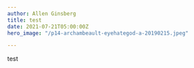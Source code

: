 ```yaml
---
author: Allen Ginsberg
title: test
date: 2021-07-21T05:00:00Z
hero_image: "/p14-archambeault-eyehategod-a-20190215.jpeg"

---
```

test